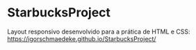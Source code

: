 # StarbucksProject

Layout responsivo desenvolvido para a prática de HTML e CSS:
https://igorschmaedeke.github.io/StarbucksProject/
